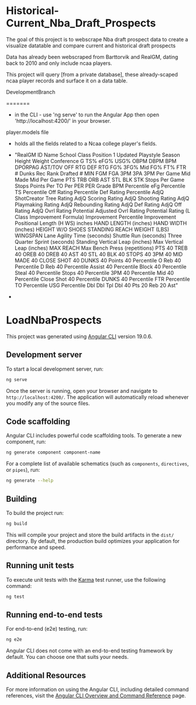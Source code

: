 # Historical-Current_Nba_Draft_Prospects
The goal of this project is to webscrape Nba draft prospect data to create a visualize datatable and compare current and historical draft prospects

Data has already been webscraped from Barttorvik and RealGM, dating back to 2010 and only include ncaa players. 

This project will query [from a private database], these already-scaped ncaa player records and surface it on a data table. 

DevelopmentBranch

=======
- in the CLI - use 'ng serve' to run the Angular App
then open 'http://localhost:4200/' in your browser.
 

player.models file
  - holds all the fields related to a Ncaa college player's fields.
  - "RealGM ID	Name	School	Class	Position 1	Updated	Playstyle	Season	Height	Weight	Conference	G	TS%	eFG%	USG%	OBPM	DBPM	BPM	DPORPAG	AST/TOV	OFF RTG	DEF RTG	FG%	3FG%	Mid FG%	FT%	FTR	# Dunks	Rec Rank	Drafted #	MIN	FGM	FGA	3PM	3PA	3PM Per Game	Mid Made	Mid Per Game	PTS	TRB	ORB	AST	STL	BLK	STK	Stops Per Game	Stops	Points Per	TO Per	PER	PER Grade	BPM Percentile	eFg Percentile	TS Percentile	Off Rating Percentile	Def Rating Percentile	AdjQ ShotCreator Tree Rating	AdjQ Scoring Rating	AdjQ Shooting Rating	AdjQ Playmaking Rating	AdjQ Rebounding Rating	AdjQ Def Rating	AdjQ Off Rating	AdjQ Ovrl Rating	Potential Adjusted Ovrl Rating	Potential Rating (L Class Improvement Formula)	Improvement Percentile	Improvement	Positional Length (H WS) inches	HAND LENGTH (inches)	HAND WIDTH (inches)	HEIGHT W/O SHOES	STANDING REACH	WEIGHT (LBS)	WINGSPAN	Lane Agility Time (seconds)	Shuttle Run (seconds)	Three Quarter Sprint (seconds)	Standing Vertical Leap (inches)	Max Vertical Leap (inches)	MAX REACH	Max Bench Press (repetitions)	PTS 40	TREB 40	OREB 40	DREB 40	AST 40	STL 40	BLK 40	STOPS 40	3PM 40	MID MADE 40	CLOSE SHOT 40	DUNKS 40	Points 40 Percentile	O Reb 40 Percentile	D Reb 40 Percentile	Assist 40 Percentile	Block 40 Percentile	Steal 40 Percentile	Stops 40 Percentile	3PM 40 Percentile	Mid 40 Percentile	Close Shot 40 Percentile	DUNKS 40 Percentile	FTR Percentile	TO Percentile	USG Percentile	Dbl Dbl	Tpl Dbl	40 Pts	20 Reb	20 Ast"

  - 
# LoadNbaProspects

This project was generated using [Angular CLI](https://github.com/angular/angular-cli) version 19.0.6.

## Development server

To start a local development server, run:

```bash
ng serve
```

Once the server is running, open your browser and navigate to `http://localhost:4200/`. The application will automatically reload whenever you modify any of the source files.

## Code scaffolding

Angular CLI includes powerful code scaffolding tools. To generate a new component, run:

```bash
ng generate component component-name
```

For a complete list of available schematics (such as `components`, `directives`, or `pipes`), run:

```bash
ng generate --help
```

## Building

To build the project run:

```bash
ng build
```

This will compile your project and store the build artifacts in the `dist/` directory. By default, the production build optimizes your application for performance and speed.

## Running unit tests

To execute unit tests with the [Karma](https://karma-runner.github.io) test runner, use the following command:

```bash
ng test
```

## Running end-to-end tests

For end-to-end (e2e) testing, run:

```bash
ng e2e
```

Angular CLI does not come with an end-to-end testing framework by default. You can choose one that suits your needs.

## Additional Resources

For more information on using the Angular CLI, including detailed command references, visit the [Angular CLI Overview and Command Reference](https://angular.dev/tools/cli) page.

